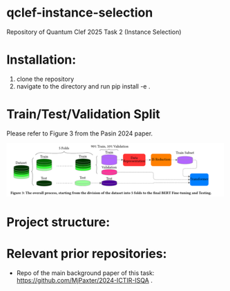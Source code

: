# qclef-instance-selection

Repository of Quantum Clef 2025 Task 2 (Instance Selection)

# Installation: 
1) clone the repository
2) navigate to the directory and run pip install -e .

# Train/Test/Validation Split
Please refer to Figure 3 from the Pasin 2024 paper.

![TrainTestValSplit](doc/train_val_test_split.png)

# Project structure:


# Relevant prior repositories:
* Repo of the main background paper of this task: https://github.com/MjPaxter/2024-ICTIR-ISQA
.
 